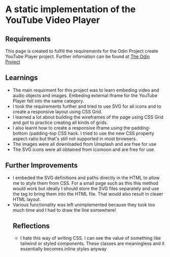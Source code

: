 # A static implementation of the YouTube Video Player 
## Requirements
This page is created to fulfill the requirements for the Odin Project create YouTube Player project. 
Further infornation can be found at [The Odin Project](https://www.theodinproject.com/courses/html-and-css/lessons/embedding-images-and-video)
## Learnings
* The main requirment for this project was to learn embeding video and audio objects and images. Embeding external iframe for the YouTube Player fell into the same category. 
* I took the requirements further and tried to use SVG for all icons and to create a responsive layout using CSS Grid. 
* I learned a lot about building the wireframes of the page using CSS Grid and got to practice creating all kinds of grids. 
* I also learnt how to create a responsive iframe using the padding-bottom /padding-top CSS hack. I tried to use the new CSS property aspect-ratio but that's still not supported in most browsers. 
* The images were all downloaded from Unsplash and are free for use
* The SVG icons were all obtained from icomoon and are free for use. 
## Further Improvements
* I embeded the SVG definitions and paths directly in the HTML to allow me to style them from CSS. For a small page such as this this method would work but ideally I should store the SVG files separately and use the <object> tag to bring them into the HTML file. That would also result in cleaer HTML layout. 
* Various functionality was left unimplemented because they took too much time and I had to draw the line somewhere!
## Reflections
* I hate this way of writing CSS. I can see the value of something like tailwind or styled components. These classes are meaningless and it essentially becomes inline styles anyway